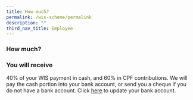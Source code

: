 ```yaml
---
title: How much?
permalink: /wis-scheme/permalink
description: ""
third_nav_title: Employee
---
```

### How much?

### You will receive
40% of your WIS payment in cash, and 60% in CPF contributions. We will pay the cash portion into your bank account, or send you a cheque if you do not have a bank account. Click [here](https://www.workfare.gov.sg/app/Home/Index?returnUrl=/PaymentInstructions/Edit) to update your bank account.